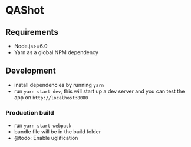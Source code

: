 # QAShot

## Requirements
* Node.js>=6.0
* Yarn as a global NPM dependency

## Development
* install dependencies by running ```yarn```
* run ```yarn start dev```, this will start up a dev server and you can test the app on ```http://localhost:8080```

### Production build
* run ```yarn start webpack```
* bundle file will be in the build folder
* @todo: Enable uglification
